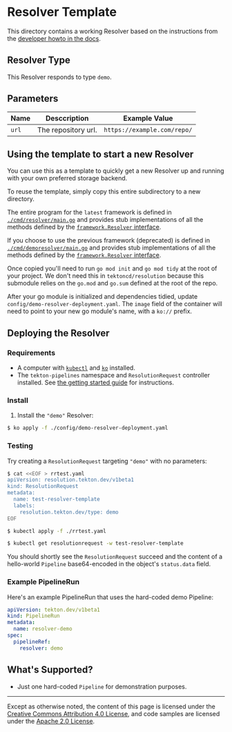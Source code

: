 # Resolver Template

This directory contains a working Resolver based on the instructions
from the [developer howto in the docs](../how-to-write-a-resolver.md).

## Resolver Type

This Resolver responds to type `demo`.

## Parameters

| Name   | Desccription                 | Example Value               |
|--------|------------------------------|-----------------------------|
| `url`  | The repository url.          | `https://example.com/repo/` |

## Using the template to start a new Resolver

You can use this as a template to quickly get a new Resolver up and
running with your own preferred storage backend.

To reuse the template, simply copy this entire subdirectory to a new
directory. 

The entire program for the `latest` framework is defined in 
[`./cmd/resolver/main.go`](./cmd/resolver/main.go) and provides stub
implementations of all the methods defined by the [`framework.Resolver`
interface](../../pkg/remoteresolution/resolver/framework/interface.go).

If you choose to use the previous framework (deprecated) is defined in
[`./cmd/demoresolver/main.go`](./cmd/demoresolver/main.go) and provides stub
implementations of all the methods defined by the [`framework.Resolver`
interface](../../pkg/resolution/resolver/framework/interface.go).


Once copied you'll need to run `go mod init` and `go mod tidy` at the root
of your project. We don't need this in `tektoncd/resolution` because this
submodule relies on the `go.mod` and `go.sum` defined at the root of the repo.

After your go module is initialized and dependencies tidied, update
`config/demo-resolver-deployment.yaml`. The `image` field of the container
will need to point to your new go module's name, with a `ko://` prefix.

## Deploying the Resolver

### Requirements

- A computer with
  [`kubectl`](https://kubernetes.io/docs/tasks/tools/#kubectl) and
  [`ko`](https://github.com/google/ko) installed.
- The `tekton-pipelines` namespace and `ResolutionRequest`
  controller installed. See [the getting started
  guide](./getting-started.md#step-3-install-tekton-resolution) for
  instructions.

### Install

1. Install the `"demo"` Resolver:

```bash
$ ko apply -f ./config/demo-resolver-deployment.yaml
```

### Testing

Try creating a `ResolutionRequest` targeting `"demo"` with no parameters:

```bash
$ cat <<EOF > rrtest.yaml
apiVersion: resolution.tekton.dev/v1beta1
kind: ResolutionRequest
metadata:
  name: test-resolver-template
  labels:
    resolution.tekton.dev/type: demo
EOF

$ kubectl apply -f ./rrtest.yaml

$ kubectl get resolutionrequest -w test-resolver-template
```

You should shortly see the `ResolutionRequest` succeed and the content of
a hello-world `Pipeline` base64-encoded in the object's `status.data`
field.

### Example PipelineRun

Here's an example PipelineRun that uses the hard-coded demo Pipeline:

```yaml
apiVersion: tekton.dev/v1beta1
kind: PipelineRun
metadata:
  name: resolver-demo
spec:
  pipelineRef:
    resolver: demo
```

## What's Supported?

- Just one hard-coded `Pipeline` for demonstration purposes.

---

Except as otherwise noted, the content of this page is licensed under the
[Creative Commons Attribution 4.0 License](https://creativecommons.org/licenses/by/4.0/),
and code samples are licensed under the
[Apache 2.0 License](https://www.apache.org/licenses/LICENSE-2.0).
